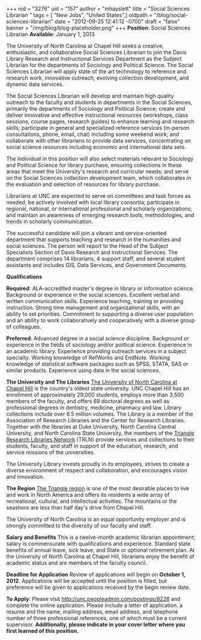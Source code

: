 +++
nid = "3276"
uid = "157"
author = "mhayslett"
title = "Social Sciences Librarian "
tags = [ "New Jobs", "United States",]
oldpath = "/blog/social-sciences-librarian"
date = "2012-09-25 12:41:12 -0700"
draft = "false"
banner = "/img/blog/blog-placeholder.png"
+++
**Position**: Social Sciences Librarian
**Available**: January 1, 2013

The University of North Carolina at Chapel Hill seeks a creative,
enthusiastic, and collaborative Social Sciences Librarian to join the
Davis Library Research and Instructional Services Department as the
Subject Librarian for the departments of Sociology and Political
Science. The Social Sciences Librarian will apply state of the art
technology to reference and research work, innovative outreach, evolving
collection development, and dynamic data services.

The Social Sciences Librarian will develop and maintain high quality
outreach to the faculty and students in departments in the Social
Sciences, primarily the departments of Sociology and Political Science;
create and deliver innovative and effective instructional resources
(workshops, class sessions, course pages, research guides) to enhance
learning and research skills; participate in general and specialized
reference services (in-person consultations, phone, email, chat)
including some weekend work; and collaborate with other librarians to
provide data services, concentrating on social science resources
including economic and international data sets.

The individual in this position will also select materials relevant to
Sociology and Political Science for library purchase, ensuring
collections in these areas that meet the University's research and
curricular needs; and serve on the Social Sciences collection
development team, which collaborates in the evaluation and selection of
resources for library purchase.

Librarians at UNC are expected to serve on committees and task forces as
needed; be actively involved with local library consortia; participate
in regional, national, or international professional and scholarly
organizations; and maintain an awareness of emerging research tools,
methodologies, and trends in scholarly communication.

The successful candidate will join a vibrant and service-oriented
department that supports teaching and research in the humanities and
social sciences. The person will report to the Head of the Subject
Specialists Section of Davis Research and Instructional Services. The
department comprises 14 librarians, 4 support staff, and several student
assistants and includes GIS, Data Services, and Government Documents.

**Qualifications**

**Required**:
ALA-accredited master's degree in library or information science.
Background or experience in the social sciences. Excellent verbal and
written communication skills. Experience teaching, training or providing
instruction. Strong time management and organizational skills, with an
ability to set priorities. Commitment to supporting a diverse user
population and an ability to work collaboratively and cooperatively with
a diverse group of colleagues.

**Preferred**:
Advanced degree in a social science discipline. Background or experience
in the fields of sociology and/or political science. Experience in an
academic library. Experience providing outreach services in a subject
specialty. Working knowledge of RefWorks and EndNote. Working knowledge
of statistical software packages such as SPSS, STATA, SAS or similar
products. Experience using data in the social sciences.

**The University and The Libraries**
[The University of North Carolina at Chapel Hill](http://www.unc.edu/)
is the country's oldest state university. UNC Chapel Hill has an
enrollment of approximately 29,000 students, employs more than 3,500
members of the faculty, and offers 69 doctoral degrees as well as
professional degrees in dentistry, medicine, pharmacy and law. Library
collections include over 6.5 million volumes. The Library is a member of
the Association of Research Libraries and the Center for Research
Libraries. Together with the libraries at Duke University, North
Carolina Central University, and North Carolina State University, the
members of the [Triangle Research Libraries
Network](http://www.trln.org/) (TRLN) provide services and collections
to their students, faculty, and staff in support of the education,
research, and service missions of the universities.

The University Library invests proudly in its employees, strives to
create a diverse environment of respect and collaboration, and
encourages vision and innovation.

**The Region**
[The Triangle region](http://triangle.citysearch.com/) is one of the
most desirable places to live and work in North America and offers its
residents a wide array of recreational, cultural, and intellectual
activities. The mountains or the seashore are less than half day's
drive from Chapel Hill.

The University of North Carolina is an equal opportunity employer and is
strongly committed to the diversity of our faculty and staff.

**Salary and Benefits**
This is a twelve-month academic librarian appointment; salary is
commensurate with qualifications and experience. Standard state benefits
of annual leave, sick leave, and State or optional retirement plan. At
the University of North Carolina at Chapel Hill, librarians enjoy the
benefit of academic status and are members of the faculty council.

**Deadline for Application**
Review of applications will begin on **October 1, 2012**. Applications
will be accepted until the position is filled, but preference will be
given to applications received by the begin review date.

**To Apply**:
Please visit <http://unc.peopleadmin.com/postings/8226> and complete the
online application. Please include a letter of application, a resume and
the name, mailing address, email address, and telephone number of three
professional references, one of which must be a current supervisor.
**Additionally, please indicate in your cover letter where you first
learned of this position.**
